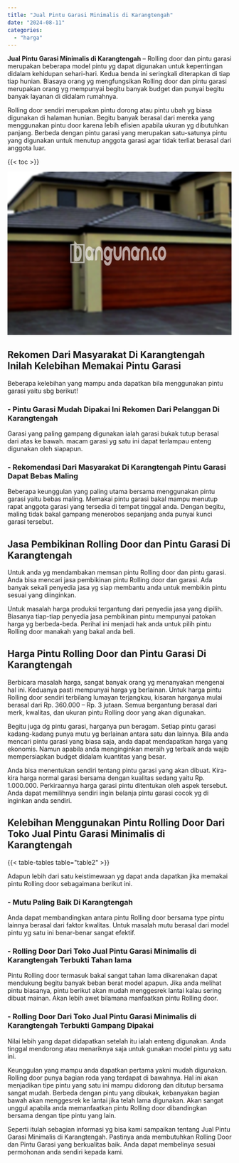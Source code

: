 ```yaml
---
title: "Jual Pintu Garasi Minimalis di Karangtengah"
date: "2024-08-11"
categories: 
  - "harga"
---
```


**Jual Pintu Garasi Minimalis di Karangtengah** – Rolling door dan pintu garasi merupakan beberapa model pintu yg dapat digunakan untuk kepentingan didalam kehidupan sehari-hari. Kedua benda ini seringkali diterapkan di tiap tiap hunian. Biasaya orang yg mengfungsikan Rolling door dan pintu garasi merupakan orang yg mempunyai begitu banyak budget dan punyai begitu banyak layanan di didalam rumahnya.

Rolling door sendiri merupakan pintu dorong atau pintu ubah yg biasa digunakan di halaman hunian. Begitu banyak berasal dari mereka yang menggunakan pintu door karena lebih efisien apabila ukuran yg dibutuhkan panjang. Berbeda dengan pintu garasi yang merupakan satu-satunya pintu yang digunakan untuk menutup anggota garasi agar tidak terliat berasal dari anggota luar.

{{< toc >}}

![Jual Pintu Garasi Minimalis di Karangtengah](/images/pintu-garasi-34.png)

## Rekomen Dari Masyarakat Di Karangtengah Inilah Kelebihan Memakai Pintu Garasi

Beberapa kelebihan yang mampu anda dapatkan bila menggunakan pintu garasi yaitu sbg berikut!

### \- Pintu Garasi Mudah Dipakai Ini Rekomen Dari Pelanggan Di Karangtengah

Garasi yang paling gampang digunakan ialah garasi bukak tutup berasal dari atas ke bawah. macam garasi yg satu ini dapat terlampau enteng digunakan oleh siapapun.

### \- Rekomendasi Dari Masyarakat Di Karangtengah Pintu Garasi Dapat Bebas Maling

Beberapa keunggulan yang paling utama bersama menggunakan pintu garasi yaitu bebas maling. Memakai pintu garasi bakal mampu menutup rapat anggota garasi yang tersedia di tempat tinggal anda. Dengan begitu, maling tidak bakal gampang menerobos sepanjang anda punyai kunci garasi tersebut.

## Jasa Pembikinan Rolling Door dan Pintu Garasi Di Karangtengah

Untuk anda yg mendambakan memsan pintu Rolling door dan pintu garasi. Anda bisa mencari jasa pembikinan pintu Rolling door dan garasi. Ada banyak sekali penyedia jasa yg siap membantu anda untuk membikin pintu sesuai yang diinginkan.

Untuk masalah harga produksi tergantung dari penyedia jasa yang dipilih. Biasanya tiap-tiap penyedia jasa pembikinan pintu mempunyai patokan harga yg berbeda-beda. Perihal ini menjadi hak anda untuk pilih pintu Rolling door manakah yang bakal anda beli.

## Harga Pintu Rolling Door dan Pintu Garasi Di Karangtengah

Berbicara masalah harga, sangat banyak orang yg menanyakan mengenai hal ini. Keduanya pasti mempunyai harga yg berlainan. Untuk harga pintu Rolling door sendiri terbilang lumayan terjangkau, kisaran harganya mulai berasal dari Rp. 360.000 – Rp. 3 jutaan. Semua bergantung berasal dari merk, kwalitas, dan ukuran pintu Rolling door yang akan digunakan.

Begitu juga dg pintu garasi, harganya pun beragam. Setiap pintu garasi kadang-kadang punya mutu yg berlainan antara satu dan lainnya. Bila anda mencari pintu garasi yang biasa saja, anda dapat mendapatkan harga yang ekonomis. Namun apabila anda menginginkan meraih yg terbaik anda wajib mempersiapkan budget didalam kuantitas yang besar.

Anda bisa menentukan sendiri tentang pintu garasi yang akan dibuat. Kira-kira harga normal garasi bersama dengan kualitas sedang yaitu Rp. 1.000.000. Perkiraannya harga garasi pintu ditentukan oleh aspek tersebut. Anda dapat memilihnya sendiri ingin belanja pintu garasi cocok yg di inginkan anda sendiri.

## Kelebihan Menggunakan Pintu Rolling Door Dari Toko Jual Pintu Garasi Minimalis di Karangtengah

{{< table-tables table="table2" >}}

Adapun lebih dari satu keistimewaan yg dapat anda dapatkan jika memakai pintu Rolling door sebagaimana berikut ini.

### \- Mutu Paling Baik Di Karangtengah

Anda dapat membandingkan antara pintu Rolling door bersama type pintu lainnya berasal dari faktor kwalitas. Untuk masalah mutu berasal dari model pintu yg satu ini benar-benar sangat efektif.

### \- Rolling Door Dari Toko Jual Pintu Garasi Minimalis di Karangtengah Terbukti Tahan lama

Pintu Rolling door termasuk bakal sangat tahan lama dikarenakan dapat mendukung begitu banyak beban berat model apapun. Jika anda melihat pintu biasanya, pintu berikut akan mudah menggesrek lantai kalau sering dibuat mainan. Akan lebih awet bilamana manfaatkan pintu Rolling door.

### \- Rolling Door Dari Toko Jual Pintu Garasi Minimalis di Karangtengah Terbukti Gampang Dipakai

Nilai lebih yang dapat didapatkan setelah itu ialah enteng digunakan. Anda tinggal mendorong atau menariknya saja untuk gunakan model pintu yg satu ini.

Keunggulan yang mampu anda dapatkan pertama yakni mudah digunakan. Rolling door punya bagian roda yang terdapat di bawahnya. Hal ini akan menjadikan tipe pintu yang satu ini mampu didorong dan ditutup bersama sangat mudah. Berbeda dengan pintu yang dibukak, kebanyakan bagian bawah akan menggesrek ke lantai jika telah lama digunakan. Akan sangat unggul apabila anda memanfaatkan pintu Rolling door dibandingkan bersama dengan tipe pintu yang lain.

Seperti itulah sebagian informasi yg bisa kami sampaikan tentang Jual Pintu Garasi Minimalis di Karangtengah. Pastinya anda membutuhkan Rolling Door dan Pintu Garasi yang berkualitas baik. Anda dapat membelinya sesuai permohonan anda sendiri kepada kami.
